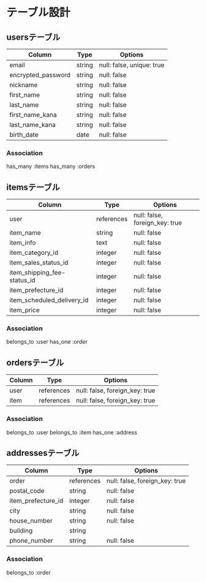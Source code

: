 # テーブル設計

## usersテーブル

| Column             | Type    | Options                   |
| ------------------ | ------- | ------------------------- |
| email              | string  | null: false, unique: true |
| encrypted_password | string  | null: false               |
| nickname           | string  | null: false               |
| first_name         | string  | null: false               |
| last_name          | string  | null: false               |
| first_name_kana    | string  | null: false               |
| last_name_kana     | string  | null: false               |
| birth_date         | date    | null: false               |

### Association
has_many :items
has_many :orders

## itemsテーブル

| Column                      | Type       | Options                       |
| --------------------------- | ---------- | ----------------------------- |
| user                        | references | null: false, foreign_key: true|
| item_name                   | string     | null: false                   |
| item_info                   | text       | null: false                   |
| item_category_id            | integer    | null: false                   |
| item_sales_status_id        | integer    | null: false                   |
| item_shipping_fee-status_id | integer    | null: false                   |
| item_prefecture_id          | integer    | null: false                   |
| item_scheduled_delivery_id  | integer    | null: false                   |
| item_price                  | integer    | null: false                   |

### Association
belongs_to :user
has_one    :order

## ordersテーブル

| Column                   | Type       | Options                       |
| ------------------------ | ---------- | ----------------------------- |
| user                     | references | null: false, foreign_key: true|
| item                     | references | null: false, foreign_key: true|

### Association
belongs_to :user
belongs_to :item
has_one    :address

## addressesテーブル

| Column             | Type       | Options                       |
| ------------------ | ---------- | ----------------------------- |
| order              | references | null: false, foreign_key: true|
| postal_code        | string     | null: false                   |
| item_prefecture_id | integer    | null: false                   |
| city               | string     | null: false                   |
| house_number       | string     | null: false                   |
| building           | string     |                               |
| phone_number       | string     | null: false                   |

### Association
belongs_to :order


